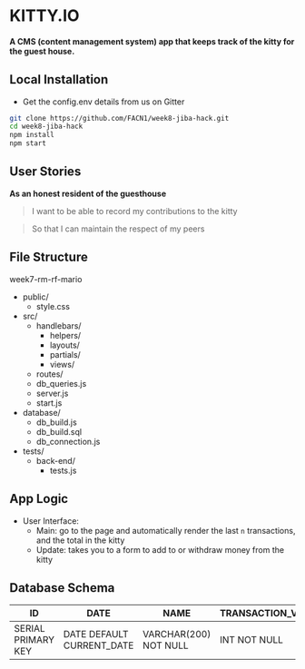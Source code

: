 # KITTY.IO

#### A CMS (content management system) app that keeps track of the kitty for the guest house.

## Local Installation
- Get the config.env details from us on Gitter
```bash
git clone https://github.com/FACN1/week8-jiba-hack.git
cd week8-jiba-hack
npm install
npm start
```

## User Stories
**As an honest resident of the guesthouse**
> I want to be able to record my contributions to the kitty

> So that I can maintain the respect of my peers

## File Structure
week7-rm-rf-mario
- public/
  + style.css
- src/
  + handlebars/
    + helpers/
    + layouts/
    + partials/
    + views/
  + routes/
  + db_queries.js
  + server.js
  + start.js
- database/
  + db_build.js
  + db_build.sql
  + db_connection.js
- tests/
  + back-end/
    + tests.js

## App Logic
- User Interface:
  - Main: go to the page and automatically render the last `n` transactions, and the total in the kitty
  - Update: takes you to a form to add to or withdraw money from the kitty

## Database Schema

| ID  | DATE | NAME | TRANSACTION_VALUE |
| ------------- | ------------- | ------------- | ------------- |
| SERIAL PRIMARY KEY | DATE DEFAULT CURRENT_DATE  |  VARCHAR(200) NOT NULL  |  INT NOT NULL
